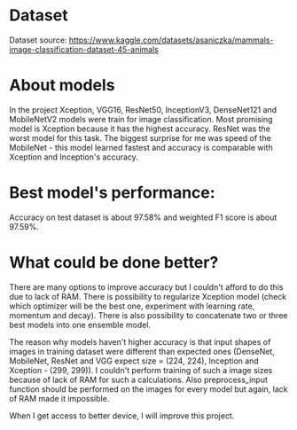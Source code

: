 # Dataset
Dataset source: https://www.kaggle.com/datasets/asaniczka/mammals-image-classification-dataset-45-animals

# About models
In the project Xception, VGG16, ResNet50, InceptionV3, DenseNet121 and MobileNetV2 models were train for image classification. Most promising model is Xception because it has the highest accuracy. ResNet was the worst model for this task. The biggest surprise for me was speed of the MobileNet - this model learned fastest and accuracy is comparable with Xception and Inception's accuracy.

# Best model's performance:
Accuracy on test dataset is about 97.58% and weighted F1 score is about 97.59%.

# What could be done better?
There are many options to improve accuracy but I couldn't afford to do this due to lack of RAM. There is possibility to regularize Xception model (check which optimizer will be the best one, experiment with learning rate, momentum and decay). There is also possibility to concatenate two or three best models into one ensemble model.

The reason why models haven't higher accuracy is that input shapes of images in training dataset were different than expected ones (DenseNet, MobileNet, ResNet and VGG expect size = (224, 224), Inception and Xception - (299, 299)). I couldn't perform training of such a image sizes because of lack of RAM for such a calculations. Also preprocess_input function should be performed on the images for every model but again, lack of RAM made it impossible.

When I get access to better device, I will improve this project.
